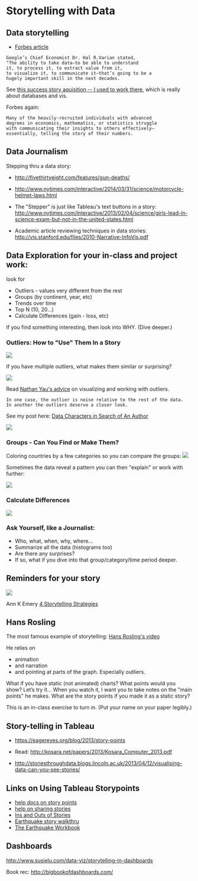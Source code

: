 # Storytelling with Data


## Data storytelling

* [Forbes article](https://www.forbes.com/sites/brentdykes/2016/03/31/data-storytelling-the-essential-data-science-skill-everyone-needs/#1264193f52ad)

````
Google’s Chief Economist Dr. Hal R.Varian stated,
"The ability to take data—to be able to understand
it, to process it, to extract value from it,
to visualize it, to communicate it—that’s going to be a
hugely important skill in the next decades.
````
See [this success story aquisition -- I used to work there](https://www.forbes.com/forbes/welcome/?toURL=https://www.forbes.com/sites/antoinegara/2018/03/06/wall-street-tech-spree-with-kensho-acquisition-sp-global-makes-largest-a-i-deal-in-history/&refURL=https://t.co/DBkR6eoA33&referrer=https://t.co/DBkR6eoA33#11bd255e67b8), which is really about databases and vis.

Forbes again:
````
Many of the heavily-recruited individuals with advanced
degrees in economics, mathematics, or statistics struggle
with communicating their insights to others effectively—
essentially, telling the story of their numbers.
````


## Data Journalism

Stepping thru a data story:

* http://fivethirtyeight.com/features/gun-deaths/

* http://www.nytimes.com/interactive/2014/03/31/science/motorcycle-helmet-laws.html

* The "Stepper" is just like Tableau's text buttons in a story: http://www.nytimes.com/interactive/2013/02/04/science/girls-lead-in-science-exam-but-not-in-the-united-states.html

* Academic article reviewing techniques in data stories: http://vis.stanford.edu/files/2010-Narrative-InfoVis.pdf


## Data Exploration for your in-class and project work:

look for

* Outliers - values very different from the rest
* Groups (by continent, year, etc)
* Trends over time
* Top N (10, 20…)
* Calculate Differences (gain - loss, etc)

If you find something interesting, then look into WHY. (Dive deeper.)

### Outliers: How to "Use" Them In a Story

<img src="assets/Storytelling-b13f0.png">

If you have multiple outliers, what makes them similar or surprising?

<img src="assets/Storytelling-f4657.png">

Read [Nathan Yau's advice](http://flowingdata.com/2018/03/07/visualizing-outliers/) on visualizing and working with outliers.

````
In one case, the outlier is noise relative to the rest of the data.
In another the outliers deserve a closer look.
````

See my post here: [Data Characters in Search of An Author](http://blogger.ghostweather.com/2014/05/data-characters-in-search-of-author.html)

<img src="assets/Storytelling-cfc9f.png">


### Groups - Can You Find or Make Them?

Coloring countries by a few categories so you can compare the groups:
<img src="assets/Storytelling-60c10.png">

Sometimes the data reveal a pattern you can then "explain" or work with further:

<img src="assets/Storytelling-1f88e.png">

### Calculate Differences

<img src="assets/Storytelling-b64e5.png">

### Ask Yourself, like a Journalist:

* Who, what, when, why, where…
* Summarize all the data (histograms too)
* Are there any surprises?
* If so, what if you dive into that group/category/time period deeper.

## Reminders for your story

<img src="assets/Storytelling-a80e8.png">

Ann K Emery [4 Storytelling Strategies](annkemery.com/four-storytelling-strategies/)


## Hans Rosling

The most famous example of storytelling: [Hans Rosling's video](https://www.ted.com/talks/hans_rosling_shows_the_best_stats_you_ve_ever_seen?language=en)

He relies on
* animation
* and narration
* and pointing at parts of the graph.  Especially outliers.

What if you have static (not animated) charts?  What points would you show?
Let’s try it…  When you watch it, I want you to take notes on the "main points" he makes.  What are the story points if you made it as a static story?

This is an in-class exercise to turn in. (Put your name on your paper legibly.)

## Story-telling in Tableau

* https://eagereyes.org/blog/2013/story-points

* Read: http://kosara.net/papers/2013/Kosara_Computer_2013.pdf

* http://storiesthroughdata.blogs.lincoln.ac.uk/2013/04/12/visualising-data-can-you-see-stories/

## Links on Using Tableau Storypoints

* [help docs on story points](http://onlinehelp.tableau.com/current/pro/desktop/en-us/help.htm#qs_stories.html)
* [help on sharing stories](http://onlinehelp.tableau.com/current/pro/desktop/en-us/help.htm#stories.html%3FTocPath%3DPublish%2520and%2520Share%7CStories%7C_____0)
* [Ins and Outs of Stories](https://tc14.tableau.com/schedule/content/961)
* [Earthquake story walkthru](http://onlinehelp.tableau.com/current/pro/desktop/en-us/help.htm#story_example.html)
* [The Earthquake Workbook](https://public.tableau.com/profile/tableau.docs.team#!/vizhome/EarthquakeTrendStoryExample/Earthquakestory)

## Dashboards

http://www.susielu.com/data-viz/storytelling-in-dashboards

Book rec: http://bigbookofdashboards.com/
